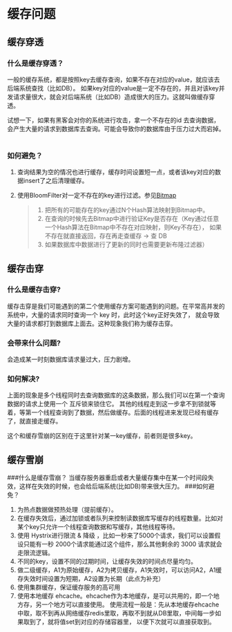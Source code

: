 # 缓存问题
## 缓存穿透
### 什么是缓存穿透？
一般的缓存系统，都是按照key去缓存查询，如果不存在对应的value，就应该去后端系统查找（比如DB）。
如果key对应的value是一定不存在的，并且对该key并发请求量很大，就会对后端系统（比如DB）造成很大的压力。这就叫做缓存穿透。

试想一下，如果有黑客会对你的系统进行攻击，拿一个不存在的id 去查询数据，会产生大量的请求到数据库去查询。可能会导致你的数据库由于压力过大而宕掉。
 
### 如何避免？
1. 查询结果为空的情况也进行缓存，缓存时间设置短一点，或者该key对应的数据insert了之后清理缓存。
2. 使用BloomFilter对一定不存在的key进行过滤。参见[Bitmap](/3-Redis使用/3.8-Bitmap.md)

    > 1. 把所有的可能存在的key通过N个Hash算法映射到Bitmap中。
    > 2. 在查询的时候先去Bitmap中进行验证Key是否存在（Key通过任意一个Hash算法在Bitmap中不存在对应映射，则Key不存在），
    如果不存在就直接返回，存在再走查缓存 -> 查 DB
    > 3. 如果数据库中数据进行了更新的同时也需要更新布隆过滤器）
 
## 缓存击穿   
### 什么是缓存击穿?
缓存击穿是我们可能遇到的第二个使用缓存方案可能遇到的问题。在平常高并发的系统中，大量的请求同时查询一个 key 时，此时这个key正好失效了，
就会导致大量的请求都打到数据库上面去。这种现象我们称为缓存击穿。
### 会带来什么问题?
会造成某一时刻数据库请求量过大，压力剧增。
### 如何解决?
上面的现象是多个线程同时去查询数据库的这条数据，那么我们可以在第一个查询数据的请求上使用一个 互斥锁来锁住它。
其他的线程走到这一步拿不到锁就等着，等第一个线程查询到了数据，然后做缓存。后面的线程进来发现已经有缓存了，就直接走缓存。

这个和缓存雪崩的区别在于这里针对某一key缓存，前者则是很多key。

## 缓存雪崩
###什么是缓存雪崩？
当缓存服务器重启或者大量缓存集中在某一个时间段失效，这样在失效的时候，也会给后端系统(比如DB)带来很大压力。
###如何避免？
1. 为热点数据做预热处理（提前缓存）。
1. 在缓存失效后，通过加锁或者队列来控制读数据库写缓存的线程数量。比如对某个key只允许一个线程查询数据和写缓存，其他线程等待。
2. 使用 Hystrix进行限流 & 降级 ，比如一秒来了5000个请求，我们可以设置假设只能有一秒 2000个请求能通过这个组件，那么其他剩余的 3000 请求就会走限流逻辑。
2. 不同的key，设置不同的过期时间，让缓存失效的时间点尽量均匀。
3. 做二级缓存，A1为原始缓存，A2为拷贝缓存，A1失效时，可以访问A2，A1缓存失效时间设置为短期，A2设置为长期（此点为补充）
4. 使用集群缓存，保证缓存服务的高可用
5. 使用本地缓存 ehcache。ehcache作为本地缓存，是可以共用的，即一个地方存，另一个地方可以直接使用。
使用流程一般是：先从本地缓存ehcache中取，取不到再从网络缓存redis里取，再取不到就从DB里取，中间每一步如果取到了，就将值set到对应的存储容器里，
以便下次就可以直接获取到。


